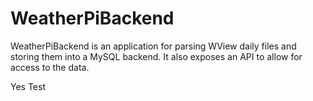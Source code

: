 # WeatherPiBackend
WeatherPiBackend is an application for parsing WView daily files and storing them into a MySQL backend. It also exposes an API
to allow for access to the data.

Yes
Test
